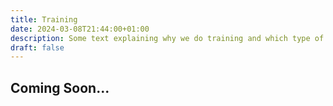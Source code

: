 ```yaml
---
title: Training
date: 2024-03-08T21:44:00+01:00
description: Some text explaining why we do training and which type of training. Explain the type of clients/people we can help and how. Give motivation for people to contact us
draft: false
---
```


## Coming Soon...
